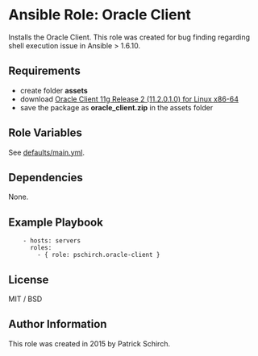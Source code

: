 # Ansible Role: Oracle Client

Installs the Oracle Client. This role was created for bug finding regarding shell execution issue in Ansible > 1.6.10.

## Requirements

* create folder **assets**
* download [Oracle Client 11g Release 2 (11.2.0.1.0) for Linux x86-64](http://www.oracle.com/technetwork/database/enterprise-edition/downloads/112010-linx8664soft-100572.html) 
* save the package as **oracle_client.zip** in the assets folder

## Role Variables

See [defaults/main.yml](defaults/main.yml).
 
## Dependencies

None.

## Example Playbook

```
    - hosts: servers
      roles:
        - { role: pschirch.oracle-client }
```

## License

MIT / BSD

## Author Information

This role was created in 2015 by Patrick Schirch.
